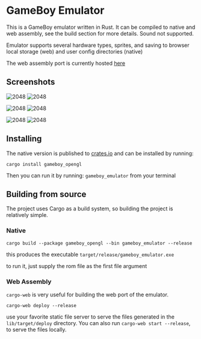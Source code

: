 # GameBoy Emulator

This is a GameBoy emulator written in Rust. It can be compiled to native
and web assembly, see the build section for more details. Sound not supported.

Emulator supports several hardware types, sprites, and saving
to browser local storage (web) and user config directories (native)

The web assembly port is currently hosted [here](https://benkonz.github.io/assets/emulator)

## Screenshots

![2048](https://raw.githubusercontent.com/benkonz/gameboy_emulator/master/screenshots/tetris.png)
![2048](https://raw.githubusercontent.com/benkonz/gameboy_emulator/master/screenshots/mario.png)

![2048](https://raw.githubusercontent.com/benkonz/gameboy_emulator/master/screenshots/pokemon.png)
![2048](https://raw.githubusercontent.com/benkonz/gameboy_emulator/master/screenshots/megaman.png)

![2048](https://raw.githubusercontent.com/benkonz/gameboy_emulator/master/screenshots/zelda.png)
![2048](https://raw.githubusercontent.com/benkonz/gameboy_emulator/master/screenshots/2048.png)

## Installing

The native version is published to [crates.io](https://crates.io/crates/gameboy_opengl) and can be 
installed by running:

```text
cargo install gameboy_opengl
```

Then you can run it by running: `gameboy_emulator` from your terminal

## Building from source

The project uses Cargo as a build system, so building the project is relatively
simple.

### Native

```text
cargo build --package gameboy_opengl --bin gameboy_emulator --release
```

this produces the executable `target/release/gameboy_emulator.exe`

to run it, just supply the rom file as the first file argument

### Web Assembly

`cargo-web` is very useful for building the web
port of the emulator.

```text
cargo-web deploy --release
```

use your favorite static file server to serve the files generated in the
`lib/target/deploy` directory. You can also run `cargo-web start --release`, to serve the files locally.
